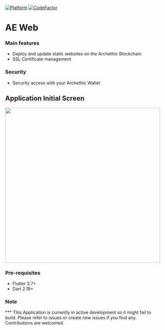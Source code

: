 [![Platform](https://img.shields.io/badge/Platform-Flutter-02569B?logo=flutter)](https://flutter.dev) [![CodeFactor](https://www.codefactor.io/repository/github/archethic-foundation/aeweb/badge)](https://www.codefactor.io/repository/github/archethic-foundation/aeweb)

# AE Web

### Main features
- Deploy and update static websites on the Archethic Blockchain
- SSL Certificate management

### Security
- Security access with your Archethic Wallet

## Application Initial Screen
<img src="assets/images/Github-Img.png?v=20221202" width="500"/>

### Pre-requisites

- Flutter 3.7+
- Dart 2.19+

### Note

*** This Application is currently in active development so it might fail to build. Please refer to issues or create new issues if you find any. Contributions are welcomed.






